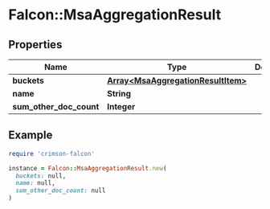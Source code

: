 # Falcon::MsaAggregationResult

## Properties

| Name | Type | Description | Notes |
| ---- | ---- | ----------- | ----- |
| **buckets** | [**Array&lt;MsaAggregationResultItem&gt;**](MsaAggregationResultItem.md) |  |  |
| **name** | **String** |  |  |
| **sum_other_doc_count** | **Integer** |  | [optional] |

## Example

```ruby
require 'crimson-falcon'

instance = Falcon::MsaAggregationResult.new(
  buckets: null,
  name: null,
  sum_other_doc_count: null
)
```

